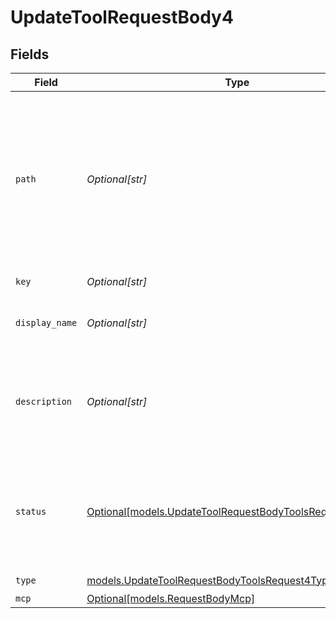 # UpdateToolRequestBody4


## Fields

| Field                                                                                                                                                                                                                                                                                          | Type                                                                                                                                                                                                                                                                                           | Required                                                                                                                                                                                                                                                                                       | Description                                                                                                                                                                                                                                                                                    | Example                                                                                                                                                                                                                                                                                        |
| ---------------------------------------------------------------------------------------------------------------------------------------------------------------------------------------------------------------------------------------------------------------------------------------------- | ---------------------------------------------------------------------------------------------------------------------------------------------------------------------------------------------------------------------------------------------------------------------------------------------- | ---------------------------------------------------------------------------------------------------------------------------------------------------------------------------------------------------------------------------------------------------------------------------------------------- | ---------------------------------------------------------------------------------------------------------------------------------------------------------------------------------------------------------------------------------------------------------------------------------------------- | ---------------------------------------------------------------------------------------------------------------------------------------------------------------------------------------------------------------------------------------------------------------------------------------------- |
| `path`                                                                                                                                                                                                                                                                                         | *Optional[str]*                                                                                                                                                                                                                                                                                | :heavy_minus_sign:                                                                                                                                                                                                                                                                             | Entity storage path in the format: `project/folder/subfolder/...`<br/><br/>The first element identifies the project, followed by nested folders (auto-created as needed).<br/><br/>With project-based API keys, the first element is treated as a folder name, as the project is predetermined by the API key. | Default                                                                                                                                                                                                                                                                                        |
| `key`                                                                                                                                                                                                                                                                                          | *Optional[str]*                                                                                                                                                                                                                                                                                | :heavy_minus_sign:                                                                                                                                                                                                                                                                             | Unique key of the tool as it will be displayed in the UI                                                                                                                                                                                                                                       |                                                                                                                                                                                                                                                                                                |
| `display_name`                                                                                                                                                                                                                                                                                 | *Optional[str]*                                                                                                                                                                                                                                                                                | :heavy_minus_sign:                                                                                                                                                                                                                                                                             | The name of the tool as it will be displayed in the UI. This is optional and if not provided, the `key` will be used.                                                                                                                                                                          |                                                                                                                                                                                                                                                                                                |
| `description`                                                                                                                                                                                                                                                                                  | *Optional[str]*                                                                                                                                                                                                                                                                                | :heavy_minus_sign:                                                                                                                                                                                                                                                                             | A description of the tool, used by the model to choose when and how to call the tool. We do recommend using the `description` field as accurate as possible to give enough context to the model to make the right decision.                                                                    |                                                                                                                                                                                                                                                                                                |
| `status`                                                                                                                                                                                                                                                                                       | [Optional[models.UpdateToolRequestBodyToolsRequest4Status]](../models/updatetoolrequestbodytoolsrequest4status.md)                                                                                                                                                                             | :heavy_minus_sign:                                                                                                                                                                                                                                                                             | The status of the tool. `Live` is the latest version of the tool. `Draft` is a version that is not yet published. `Pending` is a version that is pending approval. `Published` is a version that was live and has been replaced by a new version.                                              |                                                                                                                                                                                                                                                                                                |
| `type`                                                                                                                                                                                                                                                                                         | [models.UpdateToolRequestBodyToolsRequest4Type](../models/updatetoolrequestbodytoolsrequest4type.md)                                                                                                                                                                                           | :heavy_check_mark:                                                                                                                                                                                                                                                                             | N/A                                                                                                                                                                                                                                                                                            |                                                                                                                                                                                                                                                                                                |
| `mcp`                                                                                                                                                                                                                                                                                          | [Optional[models.RequestBodyMcp]](../models/requestbodymcp.md)                                                                                                                                                                                                                                 | :heavy_minus_sign:                                                                                                                                                                                                                                                                             | N/A                                                                                                                                                                                                                                                                                            |                                                                                                                                                                                                                                                                                                |